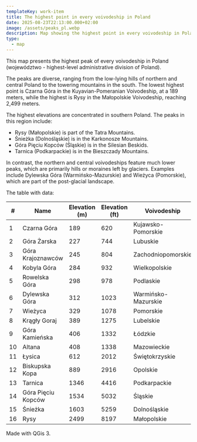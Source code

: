 ```yaml
---
templateKey: work-item
title: The highest point in every voivodeship in Poland
date: 2025-08-23T22:13:00.000+02:00
image: /assets/peaks_pl.webp
description: Map showing the highest point in every voivodeship in Poland
type:
  - map
---
```

This map presents the highest peak of every voivodeship in Poland (województwo - highest-level administrative division of Poland).

The peaks are diverse, ranging from the low-lying hills of northern and central Poland to the towering mountains in the south. The lowest highest point is Czarna Góra in the Kuyavian-Pomeranian Voivodeship, at a 189 meters, while the highest is Rysy in the Małopolskie Voivodeship, reaching 2,499 meters.

The highest elevations are concentrated in southern Poland. The peaks in this region include:

- Rysy (Małopolskie) is part of the Tatra Mountains.
- Śnieżka (Dolnośląskie) is in the Karkonosze Mountains.
- Góra Pięciu Kopców (Śląskie) is in the Silesian Beskids.
- Tarnica (Podkarpackie) is in the Bieszczady Mountains.

In contrast, the northern and central voivodeships feature much lower peaks, which are primarily hills or moraines left by glaciers. Examples include Dylewska Góra (Warmińsko-Mazurskie) and Wieżyca (Pomorskie), which are part of the post-glacial landscape. 

The table with data:

| #   | Name               | Elevation (m) | Elevation (ft) | Voivodeship         |
| --- | ------------------ | ------------- | -------------- | ------------------- |
| 1   | Czarna Góra        | 189           | 620            | Kujawsko-Pomorskie  |
| 2   | Góra Żarska        | 227           | 744            | Lubuskie            |
| 3   | Góra Krajoznawców  | 245           | 804            | Zachodniopomorskie  |
| 4   | Kobyla Góra        | 284           | 932            | Wielkopolskie       |
| 5   | Rowelska Góra      | 298           | 978            | Podlaskie           |
| 6   | Dylewska Góra      | 312           | 1023           | Warmińsko-Mazurskie |
| 7   | Wieżyca            | 329           | 1078           | Pomorskie           |
| 8   | Krągły Goraj       | 389           | 1275           | Lubelskie           |
| 9   | Góra Kamieńska     | 406           | 1332           | Łódzkie             |
| 10  | Altana             | 408           | 1338           | Mazowieckie         |
| 11  | Łysica             | 612           | 2012           | Świętokrzyskie      |
| 12  | Biskupska Kopa     | 889           | 2916           | Opolskie            |
| 13  | Tarnica            | 1346          | 4416           | Podkarpackie        |
| 14  | Góra Pięciu Kopców | 1534          | 5032           | Śląskie             |
| 15  | Śnieżka            | 1603          | 5259           | Dolnośląskie        |
| 16  | Rysy               | 2499          | 8197           | Małopolskie         |


Made with QGis 3.
